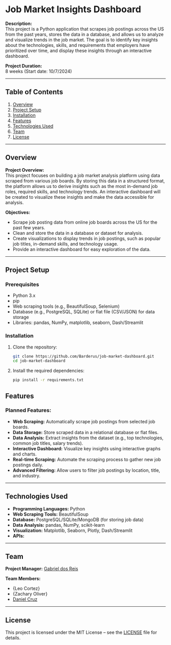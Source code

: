 # Job Market Insights Dashboard

**Description:**  
This project is a Python application that scrapes job postings across the US from the past years, stores the data in a database, and allows us to analyze and visualize trends in the job market. The goal is to identify key insights about the technologies, skills, and requirements that employers have prioritized over time, and display these insights through an interactive dashboard.

**Project Duration:**  
8 weeks (Start date: 10/7/2024)

---

## Table of Contents
1. [Overview](#overview)
2. [Project Setup](#project-setup)
3. [Installation](#Installation)
4. [Features](#features)
5. [Technologies Used](#technologies-used)
6. [Team](#team)
7. [License](#license)

---

## Overview

**Project Overview:**  
This project focuses on building a job market analysis platform using data scraped from various job boards. By storing this data in a structured format, the platform allows us to derive insights such as the most in-demand job roles, required skills, and technology trends. An interactive dashboard will be created to visualize these insights and make the data accessible for analysis.

**Objectives:**
- Scrape job posting data from online job boards across the US for the past few years.
- Clean and store the data in a database or dataset for analysis.
- Create visualizations to display trends in job postings, such as popular job titles, in-demand skills, and technology usage.
- Provide an interactive dashboard for easy exploration of the data.

---

## Project Setup

### Prerequisites
- Python 3.x
- pip
- Web scraping tools (e.g., BeautifulSoup, Selenium)
- Database (e.g., PostgreSQL, SQLite) or flat file (CSV/JSON) for data storage
- Libraries: pandas, NumPy, matplotlib, seaborn, Dash/Streamlit

### Installation

1. Clone the repository:
    ```bash
    git clone https://github.com/Barderus/job-market-dashboard.git
    cd job-market-dashboard
    ```

2. Install the required dependencies:
    ```bash
    pip install -r requirements.txt
    ```


## Features

### Planned Features:
- **Web Scraping:** Automatically scrape job postings from selected job boards.
- **Data Storage:** Store scraped data in a relational database or flat files.
- **Data Analysis:** Extract insights from the dataset (e.g., top technologies, common job titles, salary trends).
- **Interactive Dashboard:** Visualize key insights using interactive graphs and charts.
- **Real-time Scraping:** Automate the scraping process to gather new job postings daily.
- **Advanced Filtering:** Allow users to filter job postings by location, title, and industry.

---

## Technologies Used

- **Programming Languages:** Python
- **Web Scraping Tools:** BeautifulSoup
- **Database:** PostgreSQL/SQLite/MongoDB  (for storing job data)
- **Data Analysis:** pandas, NumPy, scikit-learn
- **Visualization:** Matplotlib, Seaborn, Plotly, Dash/Streamlit
- **APIs:** 

---

## Team

**Project Manager:** [Gabriel dos Reis](https://github.com/Barderus)

**Team Members:**  
- {Leo Cortez}
- {Zachary Oliver}
- [Daniel Cruz](https://www.linkedin.com/in/danielcruzromero/)
---

## License

This project is licensed under the MIT License – see the [LICENSE](LICENSE) file for details.
